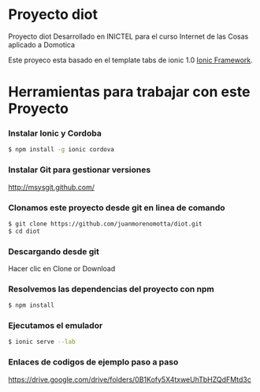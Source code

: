 # Proyecto diot
Proyecto diot Desarrollado en INICTEL para el curso Internet de las Cosas aplicado a Domotica

Este proyeco esta basado en el template tabs de ionic 1.0 [Ionic Framework](http://ionicframework.com/).

# Herramientas para trabajar con este Proyecto

### Instalar Ionic y Cordoba
```bash
$ npm install -g ionic cordova
```

### Instalar Git para gestionar versiones
http://msysgit.github.com/

### Clonamos este proyecto desde git en linea de comando
```bash
$ git clone https://github.com/juanmorenomotta/diot.git
$ cd diot
```
### Descargando desde git
Hacer clic en Clone or Download

### Resolvemos las dependencias del proyecto con npm
```bash
$ npm install 
```

### Ejecutamos el emulador
```bash
$ ionic serve --lab
```

### Enlaces de codigos de ejemplo paso a paso
https://drive.google.com/drive/folders/0B1Kofy5X4txweUhTbHZQdFMtd3c
